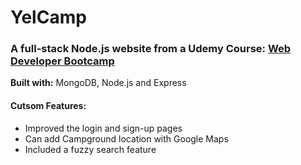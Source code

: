 # YelCamp
### A full-stack Node.js website from a Udemy Course: [Web Developer Bootcamp](https://www.udemy.com/the-web-developer-bootcamp/)

**Built with:** MongoDB, Node.js and Express

#### Cutsom Features:
- Improved the login and sign-up pages
- Can add Campground location with Google Maps
- Included a fuzzy search feature
